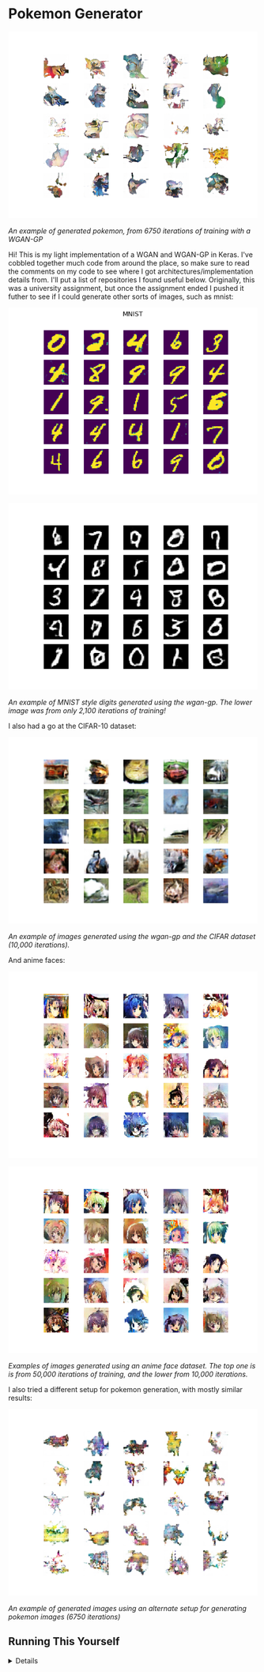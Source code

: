 # Pokemon Generator

![Generated Pokemon](./readme_images/poke_wgangp_6650.png)

*An example of generated pokemon, from 6750 iterations of training with a WGAN-GP*

Hi! This is my light implementation of a WGAN and WGAN-GP in Keras. I've cobbled together much code from around the place, so make sure to read the comments on my code to see where I got architectures/implementation details from. I'll put a list of repositories I found useful below. Originally, this was a university assignment, but once the assignment ended I pushed it futher to see if I could generate other sorts of images, such as mnist:

![Generated MNIST Digits](./readme_images/mnist_wgan_gp.png)

![Generated MNIST Digits](./readme_images/mnist_2100.png)

*An example of MNIST style digits generated using the wgan-gp. The lower image was from only 2,100 iterations of training!*

I also had a go at the CIFAR-10 dataset:

![Generated CIFAR Images](./readme_images/cifar_10000.png)

*An example of images generated using the wgan-gp and the CIFAR dataset (10,000 iterations).*

And anime faces:

![Generated Anime Faces](./readme_images/anime_50000.png)

![Generated Anime Faces](./readme_images/anime_100000.png)

*Examples of images generated using an anime face dataset. The top one is is from 50,000 iterations of training, and the lower from 10,000 iterations.*

I also tried a different setup for pokemon generation, with mostly similar results:

![Alternate pokemon images](./readme_images/alt_pokemon_6750.png)

*An example of generated images using an alternate setup for generating pokemon images (6750 iterations)*

## Running This Yourself

<details of demo.py>
  
## Training This Yourself

I'd highly recommend using GPU training if you can - it vastly speeds up training, and making results a matter of days instead of a matter of hours.

Before running any code, you also need to download and correctly preprocess the datasets I used. Keras automatically handles downloading the MNIST and CIFAR datasets, so you don't need to worry about that. For the AD20K dataset, used for testing semantic segmentation, please download it from [here](https://groups.csail.mit.edu/vision/datasets/ADE20K/). You will then have to reformat the layout of this dataset: place it into a folder called ```segmentation_dataset``` with one subfolder: ```images```. Inside ```images``` There should be 3 folders: ```masks```, which contains all segmentation masks of the training set in order; ```raws```, which contains all raw images of the dataset in order; ```test```, which again contains two folders,  ```raws``` and ```masks```, which contains the raw images and segmentation masks of the test dataset respectively. Look at ```utils/data_move.py``` for some help in doing this in code. Finally, download the Sugimori art dataset from [veekun](https://veekun.com/static/pokedex/downloads/pokemon-sugimori.tar.gz), and place this in a folder called ```data/pokemon```. You will also have to convert all these images from RGBA to RGB - look at ```utils/rgba_to_rgb.py``` for help with this. Once these datasets are correctly downloaded and sorted, you should be able to run the demo and training programs without issues.

If you just want to see results, please run ```demo.py```. Otherwise, check ```wgan.py``` and ```improved_wgan.py``` for the training code. In particular, both import functions to create generator and discriminator models. By changing the function used, you can change the WGAN configuration. Other changeable parameters are listed in the top of the files, in capitals. Ensure that all directories arftifacts are saved into exist, otherwise there will be errors when running the code.

Note that Keras will warn about a "discrepancy between trainable weights and collected trainable weights" - please ignore this as this error is intended for users who do not need to reuse models in different setups with different trainable layers, as is the case with GANs.

Note no video was included in my submission as [this](https://edstem.org/courses/2893/discussion/111135) Ed post indicated it was not necessary.

## Architecture Configurations

The various configurations of the WGAN-GP (which gave the best results) can be used by specifying them when calling ```python improved_wgan.py``` - use ```python improved_wgan.py mnist``` for generating the MNIST digits, and ```python improved_wgan.py cifar``` for generating the CIFAR-10 images. Otherwise, the pokemon configuration will be used.

## Quick Code Overview

- ```report.pdf```: My report.

- ```utils```: various utility functions for experimentation. ```data_move.py``` helped with moving files into appropriate directories when dealing with the AD20K dataset. ```rgba_to_rgb.py``` converts all images in a folder from RGBA to RGB. This was required as pokémon images were usually RGBA. ```loss_plot.py``` turns a log file into a graph. Log files were of the format "[iteration] [discriminator loss] [generator loss]", with each iteration on a new line. This program was used to generate the graphs seen in the report.

- ```weights```: Various weights from the experiments. Generator weights can be used to reproduce images. These weights are used in the demo program.

- ```alt_gen.py```: The baseline generator, with deconvolution layers. Run the file to train and then test it on the AD20K dataset for semantic segmentation.

- ```generator.py```: The improved generator, with convolution and upsampling layers. Run the file to train and then test it on the AD20K dataset for semantic segmentation.

- ```discriminator.py```: The baseline discriminator. Run this file to train and test it on the MNIST dataset.

- ```resnet_disc.py```: The resnet discriminator. Run this file to train and test it on the MNIST dataset.

- ```wgan.py```: The WGAN training code. Change the ```make_generator``` and ```make_discriminator``` functions to other model building functions found in the above files to test on different configurations.

- ```improved_wgan.py```: The WGAN-GP training code. Change the ```make_generator``` and ```make_discriminator``` functions to other model building functions found in the above files to test on different configurations.

- ```data_prep.py```: The data preparation code. Run it to see the results of data preparation (please make sure there is a local directory called ```transform``` before running the code).

- ```demo.py```: The demo code. Run this to see the results of different WGANs and the individual results of each architecture. This requires the segmentation dataset has been downloaded and correctly sorted. If you cannot do this, simply comment out the AD20K tests in the code.

